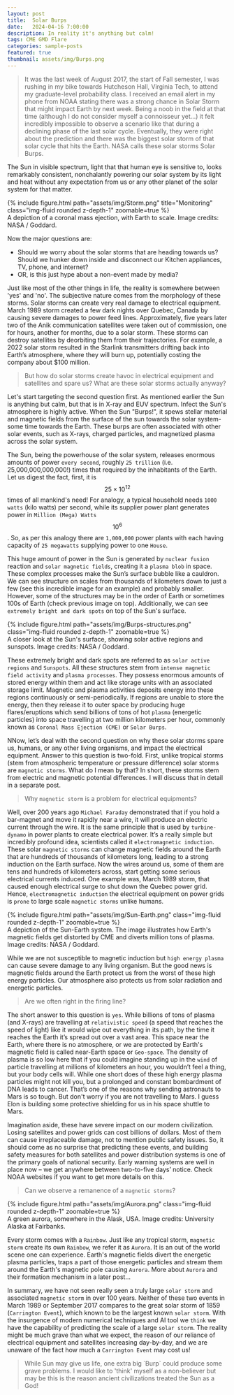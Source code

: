 ```yaml
---
layout: post
title:  Solar Burps
date:   2024-04-16 7:00:00
description: In reality it's anything but calm!
tags: CME GMD Flare
categories: sample-posts
featured: true
thumbnail: assets/img/Burps.png
---
```

<blockquote>
It was the last week of August 2017, the start of Fall semester, I was rushing in my bike towards Hutcheson Hall, Virginia Tech, to attend my graduate-level probability class. I received an email alert in my phone from NOAA stating there was a strong chance in Solar Storm that might impact Earth by next week. Being a noob in the field at that time (although I do not consider myself a connoisseur yet…) it felt incredibly impossible to observe a scenario like that during a declining phase of the last solar cycle. Eventually, they were right about the prediction and there was the biggest solar storm of that solar cycle that hits the Earth. NASA calls these solar storms Solar Burps.
</blockquote>

The Sun in visible spectrum, light that that human eye is sensitive to, looks remarkably consistent, nonchalantly powering our solar system by its light and heat without any expectation from us or any other planet of the solar system for that matter.

<div class="row">
    <div class="col-sm mt-3 mt-md-0">
        {% include figure.html path="assets/img/Storm.png" title="Monitoring" class="img-fluid rounded z-depth-1" zoomable=true %}
    </div>
</div>
<div class="caption">
    A depiction of a coronal mass ejection, with Earth to scale. Image credits: NASA / Goddard.
</div>

Now the major questions are:
* Should we worry about the solar storms that are heading towards us? Should we hunker down inside and disconnect our Kitchen appliances, TV, phone, and internet?
* OR, is this just hype about a non-event made by media?

Just like most of the other things in life, the reality is somewhere between 'yes' and 'no'. The subjective nature comes from the morphology of these storms. Solar storms can create very real damage to electrical equipment. March 1989 storm created a few dark nights over Quebec, Canada by causing severe damages to power feed lines. Approximately, five years later two of the Anik communication satellites were taken out of commission, one for hours, another for months, due to a solar storm. These storms can destroy satellites by deorbiting them from their trajectories. For example, a 2022 solar storm resulted in the Starlink transmitters drifting back into Earth’s atmosphere, where they will burn up, potentially costing the company about $100 million.

> But how do solar storms create havoc in electrical equipment and satellites and spare us? What are these solar storms actually anyway?

Let's start targeting the second question first. As mentioned earlier the Sun is anything but calm, but that is in X-ray and EUV spectrum. Infect the Sun's atmosphere is highly active. When the Sun "Burps!", it spews stellar material and magnetic fields from the surface of the sun towards the solar system- some time towards the Earth. These burps are often associated with other solar events, such as X-rays, charged particles, and magnetized plasma across the solar system. 

The Sun, being the powerhouse of the solar system, releases enormous amounts of power `every second`, roughly `25 trillion` (i.e. 25,000,000,000,000!) times that required by the inhabitants of the Earth. Let us digest the fact, first, it is $$25\times 10^12$$ times of all mankind's need! For analogy, a typical household needs `1000 watts` (kilo watts) per second, while its supplier power plant generates power in `Million (Mega) Watts` $$10^6$$. So, as per this analogy there are `1,000,000` power plants with each having capacity of `25 megawatts` supplying power to one `House`.

This huge amount of power in the Sun is generated by `nuclear fusion` reaction and `solar magnetic fields`, creating it a `plasma blob` in space. These complex processes make the Sun’s surface bubble like a cauldron. We can see structure on scales from thousands of kilometers down to just a few (see this incredible image for an example) and probably smaller. However, some of the structures may be in the order of Earth or sometimes 100s of Earth (check previous image on top). Additionally, we can see `extremely bright and dark spots` on top of the Sun's surface. 

<div class="row mt-3">
    <div class="col-sm mt-3 mt-md-0">
        {% include figure.html path="assets/img/Burps-structures.png" class="img-fluid rounded z-depth-1" zoomable=true %}
    </div>
</div>
<div class="caption">
    A closer look at the Sun's surface, showing solar active regions and sunspots. Image credits: NASA / Goddard.
</div>

These extremely bright and dark spots are referred to as `solar active regions` and `Sunspots`. All these structures stem from `intense magnetic field activity` and `plasma processes`. They possess enormous amounts of stored energy within them and act like storage units with an associated storage limit. Magnetic and plasma activities deposits energy into these regions continuously or semi-periodically. If regions are unable to store the energy, then they release it to outer space by producing huge flares/eruptions which send billions of tons of hot `plasma` (energetic particles) into space travelling at two million kilometers per hour, commonly known as `Coronal Mass Ejection (CME)` or `Solar Burps`.

NNow, let’s deal with the second question on why these solar storms spare us, humans, or any other living organisms, and impact the electrical equipment. Answer to this question is two-fold. First, unlike tropical storms (stem from atmospheric temperature or pressure difference) solar storms are `magnetic storms`. What do I mean by that? In short, these storms stem from electric and magnetic potential differences. I will discuss that in detail in a separate post. 

> Why `magnetic storm` is a problem for electrical equipments?

Well, over 200 years ago `Michael Faraday` demonstrated that if you hold a bar-magnet and move it rapidly near a wire, it will produce an electric current through the wire. It is the same principle that is used by `turbine-dynamo` in power plants to create electrical power. It’s a really simple but incredibly profound idea, scientists called it `electromagnetic induction`. These solar `magnetic storms` can change magnetic fields around the Earth that are hundreds of thousands of kilometers long, leading to a strong induction on the Earth surface. Now the wires around us, some of them are tens and hundreds of kilometers across, start getting some serious electrical currents induced. One example was, March 1989 storm, that caused enough electrical surge to shut down the Quebec power grid. Hence, `electromagnetic induction` the electrical equipment on power grids is `prone` to large scale `magnetic storms` unlike humans.
<div class="row mt-3">
    <div class="col-sm mt-3 mt-md-0">
        {% include figure.html path="assets/img/Sun-Earth.png" class="img-fluid rounded z-depth-1" zoomable=true %}
    </div>
</div>
<div class="caption">
    A depiction of the Sun-Earth system. The image illustrates how Earth's magnetic fields get distorted by CME and diverts million tons of plasma. Image credits: NASA / Goddard.
</div>

While we are not susceptible to magnetic induction but `high energy plasma` can cause severe damage to any living organism. But the good news is magnetic fields around the Earth protect us from the worst of these high energy particles. Our atmosphere also protects us from solar radiation and energetic particles.

> Are we often right in the firing line?

The short answer to this question is `yes`. While billions of tons of plasma (and X-rays) are travelling at `relativistic speed` (a speed that reaches the speed of light) like it would wipe out everything in its path, by the time it reaches the Earth it’s spread out over a vast area. This space near the Earth, where there is no atmosphere, or we are protected by Earth's magnetic field is called near-Earth space or `Geo-space`. The density of plasma is so low here that if you could imagine standing up in the `wind` of particle travelling at millions of kilometers an hour, you wouldn’t feel a thing, but your body cells will. While one short does of these high energy plasma particles might not kill you, but a prolonged and constant bombardment of DNA leads to cancer. That’s one of the reasons why sending astronauts to Mars is so tough. But don't worry if you are not travelling to Mars. I guess Elon is building some protective shielding for us in his space shuttle to Mars.

Imagination aside, these have severe impact on our modern civilization. Losing satellites and power grids can cost billions of dollars. Most of them can cause irreplaceable damage, not to mention public safety issues. So, it should come as no surprise that predicting these events, and building safety measures for both satellites and power distribution systems is one of the primary goals of national security. Early warning systems are well in place now – we get anywhere between two-to-five days’ notice. Check NOAA websites if you want to get more details on this.

> Can we observe a remanence of a `magnetic storms`?
<div class="row mt-3">
    <div class="col-sm mt-3 mt-md-0">
        {% include figure.html path="assets/img/Aurora.png" class="img-fluid rounded z-depth-1" zoomable=true %}
    </div>
</div>
<div class="caption">
    A green aurora, somewhere in the Alask, USA. Image credits: University Alaska at Fairbanks.
</div>

Every storm comes with a `Rainbow`. Just like any tropical storm, `magnetic storm` create its own `Rainbow`, we refer it as `Aurora`. It is an out of the world scene one can experience. Earth's magnetic fields divert the energetic plasma particles, traps a part of those energetic particles and stream them around the Earth's magnetic pole causing `Aurora`. More about `Aurora` and their formation mechanism in a later post...

In summary, we have not seen really seen a truly large `solar storm` and associated `magnetic storm` in over 100 years. Neither of these two events in March 1989 or September 2017 compares to the great solar storm of 1859 (`Carrington Event`), which known to be the largest known `solar storm`. With the insurgence of modern numerical techniques and AI tool we `think` we have the capability of predicting the scale of a large `solar storm`. The reality might be much grave than what we expect, the reason of our reliance of electrical equipment and satellites increasing day-by-day, and we are unaware of the fact how much a `Carrington Event` may cost us!

<blockquote>
While Sun may give us life, one extra big `Burp` could produce some grave problems. I would like to 'think' myself as a non-believer but may be this is the reason ancient civilizations treated the Sun as a God!
</blockquote>